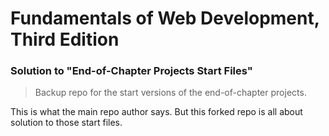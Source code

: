 # Fundamentals of Web Development, Third Edition
### Solution to "End-of-Chapter Projects Start Files"

> Backup repo for the start versions of the end-of-chapter projects.

This is what the main repo author says. But this forked repo is all about solution to those start files.

